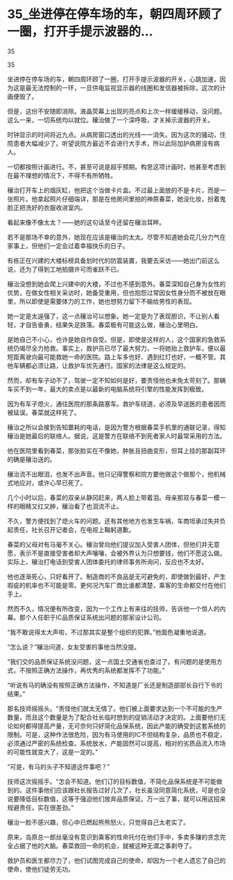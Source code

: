 # 35_坐进停在停车场的车，朝四周环顾了一圈，打开手提示波器的...

35

35

坐进停在停车场的车，朝四周环顾了一圈，打开手提示波器的开关，心跳加速，因为这是最无法控制的一环，一旦供电监视显示器的线圈和发信器被拆除，这次的计画便毁了。

但是，这份不安随即消除。液晶荧幕上出现的亮点和上次一样缓缓移动，没问题。这么一来，一切系统均以就位。穰治做了一个深呼吸，才关掉示波器的开关。

时钟显示的时间将近九点。从病房窗口透出的光线一一消失。因为这次的骚动，住院患者大幅减少了。听望说院方最近不会进行大手术，所以此际加护病房没有病人。

一切都按照计画进行。不，甚至可说是超乎预期。构思这项计画时，他甚至考虑到在最不理想的情况下，不得不有所牺牲。

穰治打开车上的烟灰缸，他把这个当做卡片盒。不过最上面放的不是卡片，而是一张照片。他拿起照片仔细端详，那是在他房间里拍的神原春菜，她没化妆，扮着鬼脸正把洗好的衣服收进室内。

看起来像不像太太？——她的这句话至今还留在穰治耳畔。

若不是那场不幸的意外，她现在应该是穰治的太太。尽管不知道她会花几分力气在家事上，但他们一定会过着幸福快乐的日子。

有栋正在兴建的大楼标榜具备划时代的防震装置，我要去采访——她出门前这么说，还为了得到工地拍摄许可而雀跃不已。

穰治没想到她会爬上兴建中的大楼，不过也不感到意外。春菜深知自己身为女性的优势，在做女性相关采访时，她备受重用，但也抱怨过常因女性身分而不被放在眼里，所以即使是需要体力的工作，她也想努力留下不输给男性的表现。

她一定是太逞强了，这一点穰治可以想象。她一定是为了表现胆识，不让别人看轻，才自告奋勇，结果失足跌落。春菜极有可能这么做，穰治心里明白。

是她自己不小心，也许是她自作自受。但是，即使是这样的人，这个国家的急救系统仍竭尽全力抢救。事实上，救护员已尽了最大努力，一将她抬上救护车，便以最短距离驶向最可能救她一命的医院。路上车多也好、遇到红灯也好，一概不管。其他车辆都必须让路，让救护车优先通行。国家的法律是这么规定的。

然而，却有车子动不了，驾驶一定不知如何是好，要责怪他也未免太苛刻了。那辆车买不到一年，最大的卖点是以最新的电脑系统将引擎的性能发挥到极致。

因为有车子熄火，通往医院的那条路塞车。救护车绕道，必须及早送医的患者因而被延误。春菜就这样死了。

穰治之所以会接到告知噩耗的电话，是因为警方根据春菜手机里的通联记录，得知穰治是她最后的联络人。据说，这是警方在联络不到死者家人时最常采用的方法。

他在医院里看到春菜，那张脸实在不像她，肿胀且扭曲变形，但耳上挂的那副耳环的确是穰治送的。

穰治流不出眼泪，也发不出声音。他只记得警察和院方要他做这个做那个，他机械式地应对，或许心早已死了。

几个小时以后，春菜的双亲从静冈赶来，两人脸上带着泪。母亲那双与春菜一模一样的眼睛又红又肿，穰治看了也泪流不止。

不久，警方便找到了熄火车的问题。还有其他地方也发生车祸，车商坦承过失并负起责任，社长召开记者会，在电视上鞠躬道歉。

春菜的父母对有马毫不关心。穰治曾向他们提议加入受害人团体，但他们并无意愿，表示不是直接受害者却大声嚷嚷，会被外界认为只想要钱，他们不愿这么做。实际上，穰治打电话到受害人团体委托的律师事务所询问，反应也不太好。

他也逐渐死心，只好看开了。制造商的不良品是无可避免的，即使做到最好，产生瑕疵的机率也不可能是零。更何况汽车厂商比谁都清楚，乘客的生命都交付在他们手上。

然而不久，情况便有所改变，因为一个工作上有来往的技师，告诉他一个惊人的内幕。那个人任职于IC品质保证系统出问题的那家设计公司。

“我不敢说得太大声啦，不过那其实是整个组织的犯罪。”他面色凝重地说道。

“怎么说？”穰治问道，女友受害的事他当然没提。

“我们交的品质保证系统没问题，这一点国土交通省也查过了。有问题的是使用方式，不按照正确方法操作，再优秀的系统都发挥不了功能。”

“听说有马的确没有按照正确方法操作，不知道是厂长还是制造部部长自行下令的结果。”

那名技师摇摇头。“责怪他们就太无情了。他们被上面要求达到一个不可能的生产数量，而且这个数量是为了配合社长临时想到的促销活动才决定的。上面要他们无论如何都得提高产量，无可奈何只好简化品保系统，因此产能的确受到这套系统的限制。可是，这种作法很危险，因为有马使用的IC不但结构复杂，品质也不稳定，必须通过严密的系统检查。系统放水，产能固然可以提高，相对的劣质品流入市场的可能性就变大了，这是一定的。”

“可是，有马的头子不知道这件事吧？”

技师这次摇摇手。“怎会不知道。他们订的目标数值，不简化品保系统是不可能做到的。这件事他们应该跟社长报告过好几次了，社长虽没同意简化系统，可是也没说要降低目标数值，这等于强迫他们放弃品质保证。万一出了事，就可以用这招来规避责任，实在很差劲。”

穰治一脸不感兴趣，但心中已燃起熊熊怒火，只觉得自己太老实了。

原来，岛原总一郎丝毫没有意识到乘客的性命托付在他们手中，多卖多赚的贪念完全占据了他的大脑。春菜救回一命的机会，就被这种无谓之事剥夺了。

救护员和医生都尽力了，他们试图完成自己的使命，却因为一个老人遗忘了自己的使命，使他们徒劳无功。